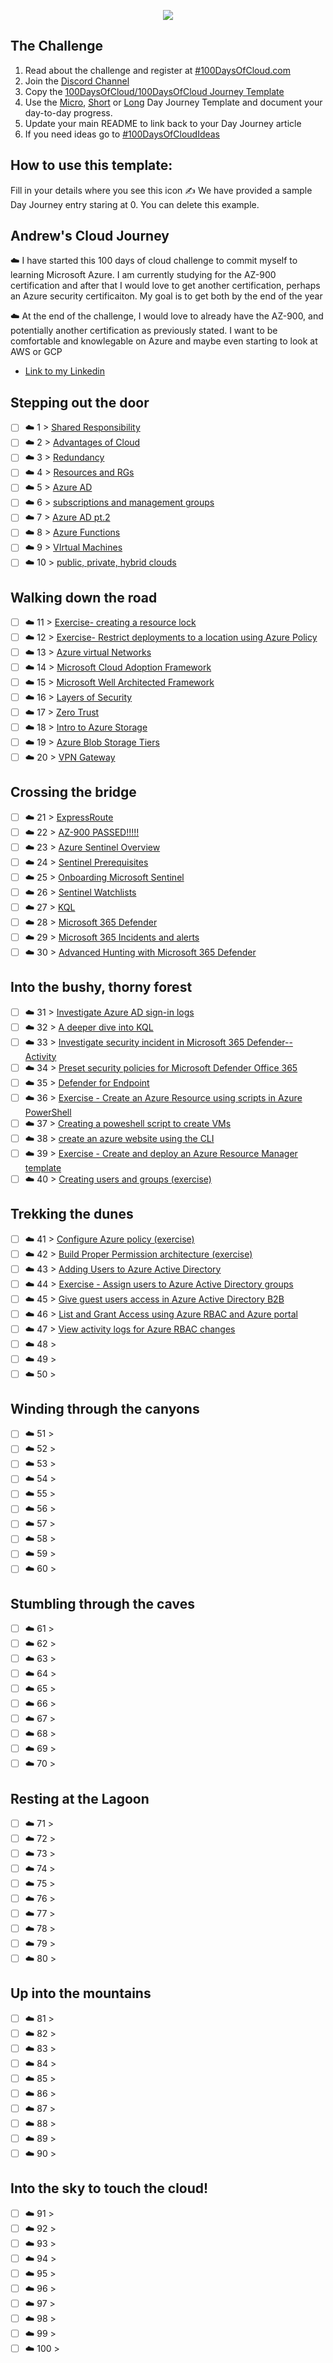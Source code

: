 <p align="center">
  <img src="banner.png">
</p>

## The Challenge
1. Read about the challenge and register at [#100DaysOfCloud.com](https://100DaysOfCloud.com)
2. Join the [Discord Channel](https://discord.gg/c6Db8nY)
3. Copy the [100DaysOfCloud/100DaysOfCloud Journey Template](https://github.com/100DaysOfCloud/100DaysOfCloud/generate)
4. Use the [Micro](Templates/000-DAY-ARTICLE-MICRO-TEMPLATE.md), [Short](Templates/001-DAY-ARTICLE-SHORT-TEMPLATE.md) or [Long](Templates/002-DAY-ARTICLE-LONG-TEMPLATE.md) Day Journey Template and document your day-to-day progress.
5. Update your main README to link back to your Day Journey article
4. If you need ideas go to [#100DaysOfCloudIdeas](https://github.com/100DaysOfCloud/100DaysOfCloudIdeas)

## How to use this template:
Fill in your details where you see this icon ✍️
We have provided a sample Day Journey entry staring at 0. You can delete this example.

## Andrew's Cloud Journey


☁️ I have started this 100 days of cloud challenge to commit myself to learning Microsoft Azure. I am currently studying for the AZ-900 certification and after that I would love to get another certification, perhaps an Azure security certificaiton. My goal is to get both by the end of the year

☁️ At the end of the challenge, I would love to already have the AZ-900, and potentially another certification as previously stated. I want to be comfortable and knowlegable on Azure and maybe even starting to look at AWS or GCP


- [Link to my Linkedin](https://www.linkedin.com/in/andrew-leddy-93a980216/)

## Stepping out the door

- [ ] ☁️ 1 > [Shared Responsibility](Journey/001/Readme.md)
- [ ] ☁️ 2 > [Advantages of Cloud](Journey/002/Readme.md)
- [ ] ☁️ 3 > [Redundancy](Journey/003/Readme.md)
- [ ] ☁️ 4 > [Resources and RGs](Journey/004/Readme.md)
- [ ] ☁️ 5 > [Azure AD](Journey/005/Readme.md)
- [ ] ☁️ 6 > [subscriptions and management groups](Journey/006/Readme.md)
- [ ] ☁️ 7 > [Azure AD pt.2](Journey/007/Readme.md)
- [ ] ☁️ 8 > [Azure Functions](Journey/008/Readme.md)
- [ ] ☁️ 9 > [VIrtual Machines](Journey/009/Readme.md)
- [ ] ☁️ 10 > [public, private, hybrid clouds](Journey/010/Readme.md)

## Walking down the road

- [ ] ☁️ 11 > [Exercise- creating a resource lock](Journey/011/Readme.md)
- [ ] ☁️ 12 > [Exercise- Restrict deployments to a location using Azure Policy](Journey/012/Readme.md)
- [ ] ☁️ 13 > [Azure virtual Networks](Journey/013/Readme.md)
- [ ] ☁️ 14 > [Microsoft Cloud Adoption Framework](Journey/014/Readme.md)
- [ ] ☁️ 15 > [Microsoft Well Architected Framework](Journey/015/Readme.md)
- [ ] ☁️ 16 > [Layers of Security](Journey/016/Readme.md)
- [ ] ☁️ 17 > [Zero Trust](Journey/017/Readme.md)
- [ ] ☁️ 18 > [Intro to Azure Storage](Journey/018/Readme.md)
- [ ] ☁️ 19 > [Azure Blob Storage Tiers](Journey/019/Readme.md)
- [ ] ☁️ 20 > [VPN Gateway](Journey/020/Readme.md)

## Crossing the bridge

- [ ] ☁️ 21 > [ExpressRoute](Journey/021/Readme.md)
- [ ] ☁️ 22 > [AZ-900 PASSED!!!!!](Journey/022/Readme.md)
- [ ] ☁️ 23 > [Azure Sentinel Overview](Journey/023/Readme.md)
- [ ] ☁️ 24 > [Sentinel Prerequisites](Journey/024/Readme.md)
- [ ] ☁️ 25 > [Onboarding Microsoft Sentinel](Journey/025/Readme.md)
- [ ] ☁️ 26 > [Sentinel Watchlists](Journey/026/Readme.md)
- [ ] ☁️ 27 > [KQL](Journey/027/Readme.md)
- [ ] ☁️ 28 > [Microsoft 365 Defender](Journey/028/Readme.md)
- [ ] ☁️ 29 > [Microsoft 365 Incidents and alerts](Journey/029/Readme.md)
- [ ] ☁️ 30 > [Advanced Hunting with Microsoft 365 Defender](Journey/030/Readme.md)

## Into the bushy, thorny forest

- [ ] ☁️ 31 > [Investigate Azure AD sign-in logs](Journey/031/Readme.md)
- [ ] ☁️ 32 > [A deeper dive into KQL](Journey/032/Readme.md)
- [ ] ☁️ 33 > [Investigate security incident in Microsoft 365 Defender-- Activity](Journey/033/Readme.md)
- [ ] ☁️ 34 > [Preset security policies for Microsoft Defender Office 365](Journey/034/Readme.md)
- [ ] ☁️ 35 > [Defender for Endpoint](Journey/035/Readme.md)
- [ ] ☁️ 36 > [Exercise - Create an Azure Resource using scripts in Azure PowerShell](Journey/036/Readme.md)
- [ ] ☁️ 37 > [Creating a poweshell script to create VMs ](Journey/037/Readme.md)
- [ ] ☁️ 38 > [create an azure website using the CLI](Journey/038/Readme.md)
- [ ] ☁️ 39 > [Exercise - Create and deploy an Azure Resource Manager template](Journey/039/Readme.md)
- [ ] ☁️ 40 > [Creating users and groups (exercise) ](Journey/040/Readme.md)

## Trekking the dunes

- [ ] ☁️ 41 > [Configure Azure policy (exercise) ](Journey/041/Readme.md)
- [ ] ☁️ 42 > [Build Proper Permission architecture (exercise)](Journey/042/Readme.md)
- [ ] ☁️ 43 > [Adding Users to Azure Active Directory](Journey/043/Readme.md)
- [ ] ☁️ 44 > [Exercise - Assign users to Azure Active Directory groups](Journey/044/Readme.md)
- [ ] ☁️ 45 > [Give guest users access in Azure Active Directory B2B](Journey/045/Readme.md)
- [ ] ☁️ 46 > [List and Grant Access using Azure RBAC and Azure portal ](Journey/046/Readme.md)
- [ ] ☁️ 47 > [View activity logs for Azure RBAC changes](Journey/047/Readme.md)
- [ ] ☁️ 48 > [](Journey/048/Readme.md)
- [ ] ☁️ 49 > [](Journey/049/Readme.md)
- [ ] ☁️ 50 > [](Journey/050/Readme.md)

## Winding through the canyons

- [ ] ☁️ 51 > [](Journey/051/Readme.md)
- [ ] ☁️ 52 > [](Journey/052/Readme.md)
- [ ] ☁️ 53 > [](Journey/053/Readme.md)
- [ ] ☁️ 54 > [](Journey/054/Readme.md)
- [ ] ☁️ 55 > [](Journey/055/Readme.md)
- [ ] ☁️ 56 > [](Journey/056/Readme.md)
- [ ] ☁️ 57 > [](Journey/057/Readme.md)
- [ ] ☁️ 58 > [](Journey/058/Readme.md)
- [ ] ☁️ 59 > [](Journey/059/Readme.md)
- [ ] ☁️ 60 > [](Journey/060/Readme.md)

## Stumbling through the caves

- [ ] ☁️ 61 > [](Journey/061/Readme.md)
- [ ] ☁️ 62 > [](Journey/062/Readme.md)
- [ ] ☁️ 63 > [](Journey/063/Readme.md)
- [ ] ☁️ 64 > [](Journey/064/Readme.md)
- [ ] ☁️ 65 > [](Journey/065/Readme.md)
- [ ] ☁️ 66 > [](Journey/066/Readme.md)
- [ ] ☁️ 67 > [](Journey/067/Readme.md)
- [ ] ☁️ 68 > [](Journey/068/Readme.md)
- [ ] ☁️ 69 > [](Journey/069/Readme.md)
- [ ] ☁️ 70 > [](Journey/070/Readme.md)

## Resting at the Lagoon

- [ ] ☁️ 71 > [](Journey/071/Readme.md)
- [ ] ☁️ 72 > [](Journey/072/Readme.md)
- [ ] ☁️ 73 > [](Journey/073/Readme.md)
- [ ] ☁️ 74 > [](Journey/074/Readme.md)
- [ ] ☁️ 75 > [](Journey/075/Readme.md)
- [ ] ☁️ 76 > [](Journey/076/Readme.md)
- [ ] ☁️ 77 > [](Journey/077/Readme.md)
- [ ] ☁️ 78 > [](Journey/078/Readme.md)
- [ ] ☁️ 79 > [](Journey/079/Readme.md)
- [ ] ☁️ 80 > [](Journey/080/Readme.md)

## Up into the mountains

- [ ] ☁️ 81 > [](Journey/081/Readme.md)
- [ ] ☁️ 82 > [](Journey/082/Readme.md)
- [ ] ☁️ 83 > [](Journey/083/Readme.md)
- [ ] ☁️ 84 > [](Journey/084/Readme.md)
- [ ] ☁️ 85 > [](Journey/085/Readme.md)
- [ ] ☁️ 86 > [](Journey/086/Readme.md)
- [ ] ☁️ 87 > [](Journey/087/Readme.md)
- [ ] ☁️ 88 > [](Journey/088/Readme.md)
- [ ] ☁️ 89 > [](Journey/089/Readme.md)
- [ ] ☁️ 90 > [](Journey/090/Readme.md)

## Into the sky to touch the cloud!

- [ ] ☁️ 91 > [](Journey/091/Readme.md)
- [ ] ☁️ 92 > [](Journey/092/Readme.md)
- [ ] ☁️ 93 > [](Journey/093/Readme.md)
- [ ] ☁️ 94 > [](Journey/094/Readme.md)
- [ ] ☁️ 95 > [](Journey/095/Readme.md)
- [ ] ☁️ 96 > [](Journey/096/Readme.md)
- [ ] ☁️ 97 > [](Journey/097/Readme.md)
- [ ] ☁️ 98 > [](Journey/098/Readme.md)
- [ ] ☁️ 99 > [](Journey/099/Readme.md)
- [ ] ☁️ 100 > [](Journey/100/Readme.md)
